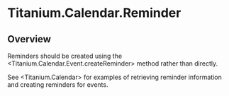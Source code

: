 # Titanium.Calendar.Reminder

<TypeHeader/>

## Overview

Reminders should be created using the <Titanium.Calendar.Event.createReminder> method 
rather than directly.

See <Titanium.Calendar> for examples of retrieving reminder information and creating 
reminders for events.

<ApiDocs/>
